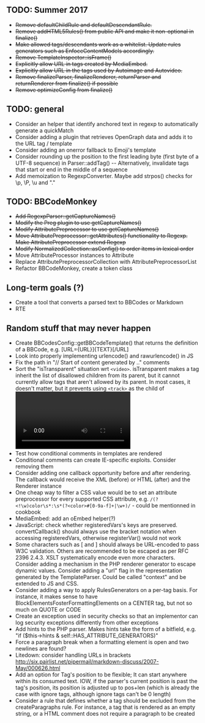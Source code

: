 TODO: Summer 2017
-----------------
- ~~Remove defaultChildRule and defaultDescendantRule.~~
- ~~Remove addHTML5Rules() from public API and make it non-optional in finalize()~~
- ~~Make allowed tags/descendants work as a whitelist. Update rules generators such as EnfoceContentModels accordingly.~~
- ~~Remove TemplateInspector::isFrame()~~
- ~~Explicitly allow URL in tags created by MediaEmbed.~~
- ~~Explicitly allow URL in the tags used by Autoimage and Autovideo.~~
- ~~Remove finalizeParser, finalizeRenderer, returnParser and returnRenderer from finalize() if possible~~
- ~~Remove optimizeConfig from finalize()~~


TODO: general
------------------
- Consider an helper that identify anchored text in regexp to automatically generate a quickMatch
- Consider adding a plugin that retrieves OpenGraph data and adds it to the URL tag / template
- Consider adding an onerror fallback to Emoji's template
- Consider rounding up the position to the first leading byte (first byte of a UTF-8 sequence) in Parser::addTag() -- Alternatively, invalidate tags that start or end in the middle of a sequence
- Add memoization to RegexpConverter. Maybe add strpos() checks for \\p, \\P, \\u and "."


TODO: BBCodeMonkey
------------------
- ~~Add RegexpParser::getCaptureNames()~~
- ~~Modify the Preg plugin to use getCaptureNames()~~
- ~~Modify AttributePreprocessor to use getCaptureNames()~~
- ~~Move AttributePreprocessor::getAttributes() functionality to Regexp. Make AttributePreprocessor extend Regexp~~
- ~~Modify NormalizedCollection::asConfig() to order items in lexical order~~
- Move AttributeProcessor instances to Attribute
- Replace AttributePreprocessorCollection with AttributePreprocessorList
- Refactor BBCodeMonkey, create a token class


Long-term goals (?)
-------------------
- Create a tool that converts a parsed text to BBCodes or Markdown
- RTE


Random stuff that may never happen
----------------------------------
- Create BBCodesConfig::getBBCodeTemplate() that returns the definition of a BBCode, e.g. [URL={URL}]{TEXT}[/URL]
- Look into properly implementing urlencode() and rawurlencode() in JS
- Fix the path in "// Start of content generated by .." comments
- Sort the "isTransparent" situation wrt `<video>`. isTransparent makes a tag inherit the list of disallowed children from its parent, but it cannot currently allow tags that aren't allowed by its parent. In most cases, it doesn't matter, but it prevents using `<track>` as the child of <video> through the HTMLElements plugin
- Test how conditional comments in templates are rendered
- Conditional comments can create IE-specific exploits. Consider removing them
- Consider adding one callback opportunity before and after rendering. The callback would receive the XML (before) or HTML (after) and the Renderer instance
- One cheap way to filter a CSS value would be to set an attribute preprocessor for every supported CSS attribute, e.g. `/(?<!\w)color\s*:\s*(?<color>#[0-9a-f]+|\w+)/` - could be mentionned in cookbook
- MediaEmbed: add an oEmbed helper(?)
- JavaScript: check whether registeredVars's keys are preserved. convertCallback() should always use the bracket notation when accessing registeredVars, otherwise registerVar() would not work
- Some characters such as [ and ] should always be URL-encoded to pass W3C validation. Others are recommended to be escaped as per RFC 2396 2.4.3. XSLT systematically encode even more characters. Consider adding a mechanism in the PHP renderer generator to escape dynamic values. Consider adding a "url" flag in the representation generated by the TemplateParser. Could be called "context" and be extended to JS and CSS.
- Consider adding a way to apply RulesGenerators on a per-tag basis. For instance, it makes sense to have BlockElementsFosterFormattingElements on a CENTER tag, but not so much on QUOTE or CODE
- Create an exception used in security checks so that an implementor can log security exceptions differently from other exceptions
- Add hints to the PHP parser. Makes hints take the form of a bitfield, e.g. "if ($this->hints & self::HAS_ATTRIBUTE_GENERATORS)"
- Force a paragraph break when a formatting element is open and two newlines are found?
- Litedown: consider handling URLs in brackets http://six.pairlist.net/pipermail/markdown-discuss/2007-May/000626.html
- Add an option for Tag's position to be flexible; It can start anywhere within its consumed text. IOW, if the parser's current position is past the tag's position, its position is adjusted up to pos+len (which is already the case with ignore tags, although ignore tags can't be 0 length)
- Consider a rule that defines whether a tag should be excluded from the createParagraphs rule. For instance, a tag that is rendered as an empty string, or a HTML comment does not require a paragraph to be created
